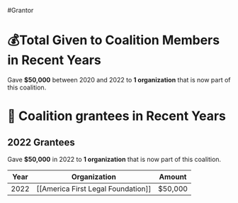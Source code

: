 #Grantor 

# 💰Total Given to Coalition Members in Recent Years

Gave **$50,000** between 2020 and 2022 to **1 organization** that is now part of this coalition.
# 💸 Coalition grantees in Recent Years

## 2022 Grantees

Gave **$50,000** in 2022 to **1 organization** that is now part of this coalition.

| Year | Organization                       | Amount  |
| ---- | ---------------------------------- | ------- |
| 2022 | [[America First Legal Foundation]] | $50,000 |
